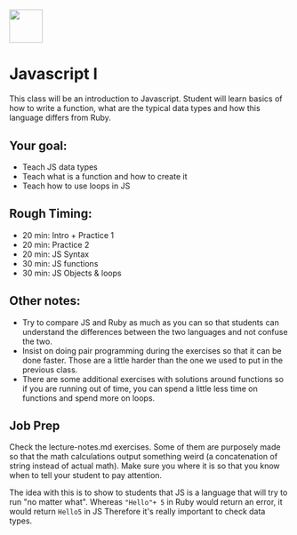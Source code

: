 # <img src="https://cloud.githubusercontent.com/assets/8397980/19818474/bd21af4c-9d04-11e6-8df6-1ed154718dce.png" height="60">

# Javascript I
This class will be an introduction to Javascript. Student will learn basics of how to write a function, what are the typical data types and how this language differs from Ruby.

## Your goal:
* Teach JS data types
* Teach what is a function and how to create it
* Teach how to use loops in JS

## Rough Timing:
* 20 min: Intro + Practice 1
* 20 min: Practice 2
* 20 min: JS Syntax
* 30 min: JS functions
* 30 min: JS Objects & loops


## Other notes:

* Try to compare JS and Ruby as much as you can so that students can understand the differences between the two languages and not confuse the two.
* Insist on doing pair programming during the exercises so that it can be done faster. Those are a little harder than the one we used to put in the previous class.
* There are some additional exercises with solutions around functions so if you are running out of time, you can spend a little less time on functions and spend more on loops.

## Job Prep

Check the lecture-notes.md exercises. Some of them are purposely made so that the math calculations output something weird (a concatenation of string instead of actual math). Make sure you where it is so that you know when to tell your student to pay attention.

The idea with this is to show to students that JS is a language that will try to run "no matter what". Whereas  `"Hello"+ 5` in Ruby would return an error, it would return `Hello5` in JS Therefore it's really important to check data types. 
